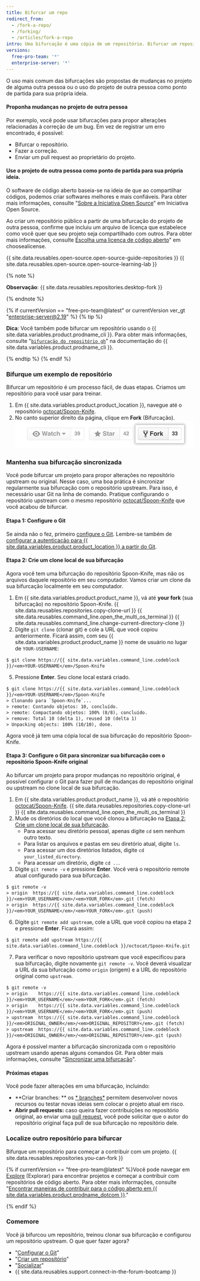```yaml
---
title: Bifurcar um repo
redirect_from:
  - /fork-a-repo/
  - /forking/
  - /articles/fork-a-repo
intro: Uma bifurcação é uma cópia de um repositório. Bifurcar um repositório permite que você faça experiências à vontade sem comprometer o projeto original.
versions:
  free-pro-team: '*'
  enterprise-server: '*'
---
```


O uso mais comum das bifurcações são propostas de mudanças no projeto de alguma outra pessoa ou o uso do projeto de outra pessoa como ponto de partida para sua própria ideia.

#### Proponha mudanças no projeto de outra pessoa

Por exemplo, você pode usar bifurcações para propor alterações relacionadas à correção de um bug. Em vez de registrar um erro encontrado, é possível:

- Bifurcar o repositório.
- Fazer a correção.
- Enviar um pull request ao proprietário do projeto.

#### Use o projeto de outra pessoa como ponto de partida para sua própria ideia.

O software de código aberto baseia-se na ideia de que ao compartilhar códigos, podemos criar softwares melhores e mais confiáveis. Para obter mais informações, consulte "[Sobre a Iniciativa Open Source](http://opensource.org/about)" em Iniciativa Open Source.

Ao criar um repositório público a partir de uma bifurcação do projeto de outra pessoa, confirme que incluiu um arquivo de licença que estabelece como você quer que seu projeto seja compartilhado com outros. Para obter mais informações, consulte [Escolha uma licença de código aberto](http://choosealicense.com/)" em choosealicense.

{{ site.data.reusables.open-source.open-source-guide-repositories }} {{ site.data.reusables.open-source.open-source-learning-lab }}

{% note %}

**Observação**: {{ site.data.reusables.repositories.desktop-fork }}

{% endnote %}

{% if currentVersion == "free-pro-team@latest" or currentVersion ver_gt "enterprise-server@2.19" %}
{% tip %}

**Dica**: Você também pode bifurcar um repositório usando o {{ site.data.variables.product.prodname_cli }}. Para obter mais informações, consulte "[`bifurcação do repositório gh`](https://cli.github.com/manual/gh_repo_fork)" na documentação do {{ site.data.variables.product.prodname_cli }}.

{% endtip %}
{% endif %}

### Bifurque um exemplo de repositório

Bifurcar um repositório é um processo fácil, de duas etapas. Criamos um repositório para você usar para treinar.

1. Em {{ site.data.variables.product.product_location }}, navegue até o repositório [octocat/Spoon-Knife](https://github.com/octocat/Spoon-Knife).
2. No canto superior direito da página, clique em **Fork** (Bifurcação). ![Botão Fork (Bifurcação)](/assets/images/help/repository/fork_button.jpg)

### Mantenha sua bifurcação sincronizada

Você pode bifurcar um projeto para propor alterações no repositório upstream ou original. Nesse caso, uma boa prática é sincronizar regularmente sua bifurcação com o repositório upstream. Para isso, é necessário usar Git na linha de comando. Pratique configurando o repositório upstream com o mesmo repositório [octocat/Spoon-Knife](https://github.com/octocat/Spoon-Knife) que você acabou de bifurcar.

#### Etapa 1: Configure o Git

Se ainda não o fez, primeiro [configure o Git](/articles/set-up-git). Lembre-se também de [configurar a autenticação para {{ site.data.variables.product.product_location }} a partir do Git](/articles/set-up-git#next-steps-authenticating-with-github-from-git).

#### Etapa 2: Crie um clone local de sua bifurcação

Agora você tem uma bifurcação do repositório Spoon-Knife, mas não os arquivos daquele repositório em seu computador. Vamos criar um clone da sua bifurcação localmente em seu computador.

1. Em {{ site.data.variables.product.product_name }}, vá até **your fork** (sua bifurcação) no repositório Spoon-Knife.
{{ site.data.reusables.repositories.copy-clone-url }}
{{ site.data.reusables.command_line.open_the_multi_os_terminal }}
{{ site.data.reusables.command_line.change-current-directory-clone }}
4. Digite `git clone` (clonar git) e cole a URL que você copiou anteriormente. Ficará assim, com seu {{ site.data.variables.product.product_name }} nome de usuário no lugar de `YOUR-USERNAME`:
  ```shell
  $ git clone https://{{ site.data.variables.command_line.codeblock }}/<em>YOUR-USERNAME</em>/Spoon-Knife
  ```

5. Pressione **Enter**. Seu clone local estará criado.
  ```shell
  $ git clone https://{{ site.data.variables.command_line.codeblock }}/<em>YOUR-USERNAME</em>/Spoon-Knife
  > Clonando para `Spoon-Knife`...
  > remote: Contando objetos: 10, concluído.
  > remote: Compactando objetos: 100% (8/8), concluído.
  > remove: Total 10 (delta 1), reused 10 (delta 1)
  > Unpacking objects: 100% (10/10), done.
  ```

Agora você já tem uma cópia local de sua bifurcação do repositório Spoon-Knife.

#### Etapa 3: Configure o Git para sincronizar sua bifurcação com o repositório Spoon-Knife original

Ao bifurcar um projeto para propor mudanças no repositório original, é possível configurar o Git para fazer pull de mudanças do repositório original ou upstream no clone local de sua bifurcação.

1. Em {{ site.data.variables.product.product_name }}, vá até o repositório [octocat/Spoon-Knife](https://github.com/octocat/Spoon-Knife).
{{ site.data.reusables.repositories.copy-clone-url }}
{{ site.data.reusables.command_line.open_the_multi_os_terminal }}
4. Mude os diretórios do local que você clonou a bifurcação na [Etapa 2: Crie um clone local de sua bifurcação](#step-2-create-a-local-clone-of-your-fork).
    - Para acessar seu diretório pessoal, apenas digite `cd` sem nenhum outro texto.
    - Para listar os arquivos e pastas em seu diretório atual, digite `ls`.
    - Para acessar um dos diretórios listados, digite `cd your_listed_directory`.
    - Para acessar um diretório, digite `cd ..`.
5. Digite `git remote -v` e pressione **Enter**. Você verá o repositório remote atual configurado para sua bifurcação.
  ```shell
  $ git remote -v
  > origin  https://{{ site.data.variables.command_line.codeblock }}/<em>YOUR_USERNAME</em>/<em>YOUR_FORK</em>.git (fetch)
  > origin  https://{{ site.data.variables.command_line.codeblock }}/<em>YOUR_USERNAME</em>/<em>YOUR_FORK</em>.git (push)
  ```

6. Digite `git remote add upstream`, cole a URL que você copiou na etapa 2 e pressione **Enter**. Ficará assim:
  ```shell
  $ git remote add upstream https://{{ site.data.variables.command_line.codeblock }}/octocat/Spoon-Knife.git
  ```

7. Para verificar o novo repositório upstream que você especificou para sua bifurcação, digite novamente `git remote -v`. Você deverá visualizar a URL da sua bifurcação como `origin` (origem) e a URL do repositório original como `upstream`.
  ```shell
  $ git remote -v
  > origin    https://{{ site.data.variables.command_line.codeblock }}/<em>YOUR_USERNAME</em>/<em>YOUR_FORK</em>.git (fetch)
  > origin    https://{{ site.data.variables.command_line.codeblock }}/<em>YOUR_USERNAME</em>/<em>YOUR_FORK</em>.git (push)
  > upstream  https://{{ site.data.variables.command_line.codeblock }}/<em>ORIGINAL_OWNER</em>/<em>ORIGINAL_REPOSITORY</em>.git (fetch)
  > upstream  https://{{ site.data.variables.command_line.codeblock }}/<em>ORIGINAL_OWNER</em>/<em>ORIGINAL_REPOSITORY</em>.git (push)
  ```

Agora é possível manter a bifurcação sincronizada com o repositório upstream usando apenas alguns comandos Git. Para obter mais informações, consulte "[Sincronizar uma bifurcação](/articles/syncing-a-fork)".

#### Próximas etapas

Você pode fazer alterações em uma bifurcação, incluindo:

- **Criar branches: ** os [* branches*](/articles/creating-and-deleting-branches-within-your-repository/) permitem desenvolver novos recursos ou testar novas ideias sem colocar o projeto atual em risco.
- **Abrir pull requests:** caso queira fazer contribuições no repositório original, ao enviar uma [pull request](/articles/about-pull-requests), você pode solicitar que o autor do repositório original faça pull de sua bifurcação no repositório dele.

### Localize outro repositório para bifurcar

Bifurque um repositório para começar a contribuir com um projeto. {{ site.data.reusables.repositories.you-can-fork }}

{% if currentVersion == "free-pro-team@latest" %}Você pode navegar em [Explore](https://github.com/explore) (Explorar) para encontrar projetos e começar a contribuir com repositórios de código aberto. Para obter mais informações, consulte "[Encontrar maneiras de contribuir para o código aberto em {{ site.data.variables.product.prodname_dotcom }}](/github/getting-started-with-github/finding-ways-to-contribute-to-open-source-on-github)."

{% endif %}

### Comemore

Você já bifurcou um repositório, treinou clonar sua bifurcação e configurou um repositório upstream. O que quer fazer agora?

- "[Configurar o Git](/articles/set-up-git)"
- "[Criar um repositório](/articles/creating-a-new-repository)"
- "[Socializar](/articles/be-social)"
- {{ site.data.reusables.support.connect-in-the-forum-bootcamp }}
